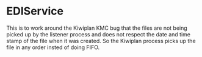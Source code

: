 # EDIService

This is to work around the Kiwiplan KMC bug that the files are not being picked up by the listener process and does not respect 
the date and time stamp of the file when it was created. So the Kiwiplan process picks up the file in any order insted of doing FIFO.